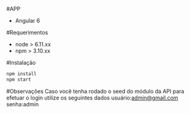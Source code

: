 
#APP
* Angular 6


#Requerimentos
* node > 6.11.xx
* npm > 3.10.xx

#Instalação
``` bash
npm install
npm start
```

#Observações
Caso você tenha rodado o seed do módulo da API 
para efetuar o login utilize os seguintes dados
usuário:admin@gmail.com
senha:admin 
